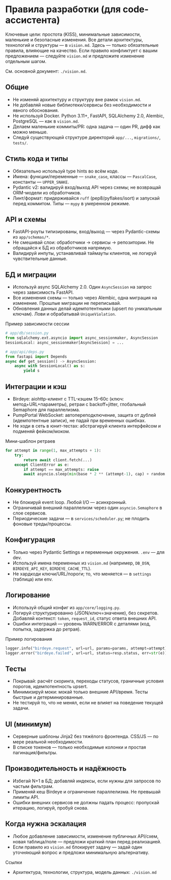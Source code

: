 # Правила разработки (для code-ассистента)

Ключевые цели: простота (KISS), минимальные зависимости, маленькие и безопасные изменения. Все детали архитектуры, технологий и структуры — в `vision.md`. Здесь — только обязательные правила, влияющие на качество. Если правило конфликтует с вашим предложением — следуйте `vision.md` и предложите изменение отдельным шагом.

См. основной документ: `./vision.md`.

## Общие
- Не изменяй архитектуру и структуру вне рамок `vision.md`.
- Не добавляй новые библиотеки/сервисы без необходимости и явного обоснования.
- Не используй Docker. Python 3.11+, FastAPI, SQLAlchemy 2.0, Alembic, PostgreSQL — как в `vision.md`.
- Делаем маленькие коммиты/PR: одна задача — один PR, дифф как можно меньше.
- Следуй существующей структуре директорий `app/...`, `migrations/`, `tests/`.

## Стиль кода и типы
- Обязательно используй type hints во всём коде.
- Имена: функции/переменные — `snake_case`, классы — `PascalCase`, константы — `UPPER_SNAKE`.
- Pydantic v2: валидируй вход/выход API через схемы; не возвращай ORM-модели из обработчиков.
- Линт/формат: придерживайся `ruff` (pep8/pyflakes/isort) и запускай перед коммитом. Типы — `mypy` в умеренном режиме.

## API и схемы
- FastAPI-роуты типизированы, вход/выход — через Pydantic-схемы из `app/schemas/*`.
- Не смешивай слои: обработчики → сервисы → репозитории. Не обращайся к БД из обработчиков напрямую.
- Валидируй инпуты, устанавливай таймауты клиентов, не логируй чувствительные данные.

## БД и миграции
- Используй async SQLAlchemy 2.0. Один `AsyncSession` на запрос через зависимость FastAPI.
- Все изменения схемы — только через Alembic, одна миграция на изменение. Прошлые миграции не переписывай.
- Обновления данных делай идемпотентными (upsert по уникальным ключам). Лови и обрабатывай `UniqueViolation`.

Пример зависимости сессии
```python
# app/db/session.py
from sqlalchemy.ext.asyncio import async_sessionmaker, AsyncSession
SessionLocal: async_sessionmaker[AsyncSession] = ...

# app/api/deps.py
from fastapi import Depends
async def get_session() -> AsyncSession:
    async with SessionLocal() as s:
        yield s
```

## Интеграции и кэш
- Birdeye: aiohttp-клиент с TTL-кэшем 15–60с (ключ: метод+URL+параметры), ретраи с backoff+jitter, глобальный Semaphore для параллелизма.
- PumpPortal WebSocket: автопереподключение, защита от дублей (идемпотентные записи), не падай при временных ошибках.
- Не ходи в сеть в юнит-тестах: абстрагируй клиента интерфейсом и подменяй фейком/моком.

Мини-шаблон ретраев
```python
for attempt in range(1, max_attempts + 1):
    try:
        return await client.fetch(...)
    except ClientError as e:
        if attempt == max_attempts: raise
        await asyncio.sleep(min(base * 2 ** (attempt-1), cap) + random.random()*jitter)
```

## Конкурентность
- Не блокируй event loop. Любой I/O — асинхронный.
- Ограничивай внешний параллелизм через один `asyncio.Semaphore` в слое сервисов.
- Периодические задачи — в `services/scheduler.py`; не плодить фоновые треды/процессы.

## Конфигурация
- Только через Pydantic Settings и переменные окружения. `.env` — для dev.
- Используй имена переменных из `vision.md` (например, `DB_DSN`, `BIRDEYE_API_KEY`, `BIRDEYE_CACHE_TTL`).
- Не хардкоди ключи/URL/пороги; то, что меняется — в `settings` (таблица) или env.

## Логирование
- Используй общий конфиг из `app/core/logging.py`.
- Логируй структурированно (JSON/ключ=значение), без секретов. Добавляй контекст: `token`, `request_id`, статус ответа внешних API.
- Ошибки интеграций — уровень WARN/ERROR с деталями (код, попытка, задержка до ретрая).

Пример логирования
```python
logger.info("birdeye.request", url=url, params=params, attempt=attempt)
logger.error("birdeye.failed", url=url, status=resp.status, err=str(e))
```

## Тесты
- Покрывай: расчёт скоринга, переходы статусов, граничные условия порогов, идемпотентность upsert.
- Минимизируй моки: мокай только внешние API/время. Тесты быстрые и детерминированные.
- Не тестируй то, что не менял, если не влияет на поведение текущей задачи.

## UI (минимум)
- Серверные шаблоны Jinja2 без тяжёлого фронтенда. CSS/JS — по мере реальной необходимости.
- В списке токенов — только необходимые колонки и простая пагинация/фильтры.

## Производительность и надёжность
- Избегай N+1 в БД; добавляй индексы, если нужны для запросов по частым фильтрам.
- Применяй кеш Birdeye и ограничение параллелизма. Не превышай лимиты API.
- Ошибки внешних сервисов не должны падать процесс: пропускай итерацию, логируй, пробуй снова.

## Когда нужна эскалация
- Любое добавление зависимости, изменение публичных API/схем, новая таблица/поле — предложи краткий план перед реализацией.
- Если правило из `vision.md` блокирует задачу — задай один уточняющий вопрос и предложи минимальную альтернативу.

Ссылки
- Архитектура, технологии, структура, модель данных: `./vision.md`
